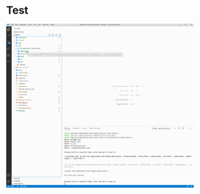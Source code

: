 # Test

<p>
    <a target="_blank" rel="noopener noreferrer" href="https://github.com/srlee309/vscode-domain-schematics-extension/blob/main/gifs/test.gif?raw=true">
        <img src="https://github.com/srlee309/vscode-domain-schematics-extension/blob/main/gifs/test.gif?raw=true" alt="Demo" style="max-width:100%;">
    </a>
</p>
